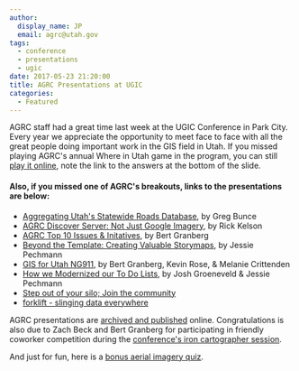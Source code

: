 ```yaml
---
author:
  display_name: JP
  email: agrc@utah.gov
tags:
  - conference
  - presentations
  - ugic
date: 2017-05-23 21:20:00
title: AGRC Presentations at UGIC
categories:
  - Featured
---
```


AGRC staff had a great time last week at the UGIC Conference in Park City. Every year we appreciate the opportunity to meet face to face with all the great people doing important work in the GIS field in Utah. If you missed playing AGRC's annual Where in Utah game in the program, you can still [play it online](https://docs.google.com/presentation/d/1Z7QlDokFa4pedUd210-DauqB5x3Be5Aco7JhLGdVc5s/edit?usp=sharing), note the link to the answers at the bottom of the slide. 

#### Also, if you missed one of AGRC's breakouts, links to the presentations are below:

- [Aggregating Utah's Statewide Roads Database](https://docs.google.com/presentation/d/1G8Y8pDN4VXwESILtfs1MdM69Jkfl3XukPyOy1vxrbYM/edit?usp=sharing), by Greg Bunce
- [AGRC Discover Server: Not Just Google Imagery](https://drive.google.com/open?id=1Dw9gsHwITAcQU0Rh4uIol3-QnnTier21sRD6rTHEULQ), by Rick Kelson
- [AGRC Top 10 Issues & Initatives](https://drive.google.com/open?id=14ZHq1B3rEf1xyU13T-9mP6AJ7njcfcjuZ1PNtWXRBfY), by Bert Granberg
- [Beyond the Template: Creating Valuable Storymaps](https://docs.google.com/presentation/d/1tq4iNeFHuzZ7ZlpTOLZGfymlzjpa0VwySsb4XJ1wtvA/edit?usp=sharing), by Jessie Pechmann
- [GIS for Utah NG911](https://docs.google.com/presentation/d/14obhOgTXFGCxi1r3aQBCZnAAN3tz2snQv592vJZay78/edit?usp=sharing), by Bert Granberg, Kevin Rose, & Melanie Crittenden
- [How we Modernized our To Do Lists](https://drive.google.com/open?id=15z02TStTMsuHTMnAIwwwyN8Ka_pO85IDNrYJpKG6LoQ), by Josh Groeneveld & Jessie Pechmann
- [Step out of your silo; Join the community](http://agrc.github.io/Presentations/UGIC/2017/silo/#0)
- [forklift - slinging data everywhere](http://agrc.github.io/Presentations/UGIC/2017/forklift/#0)

AGRC presentations are [archived and published](http://agrc.github.io/Presentations/) online. Congratulations is also due to Zach Beck and Bert Granberg for participating in friendly coworker competition during the [conference's iron cartographer session](http://ugic.org/conference/congratulations-to-the-2017-map-gallery-winners/). 

And just for fun, here is a [bonus aerial imagery quiz](https://www.geolounge.com/geo-quiz-name-the-human-activity-visible-from-space/). 



